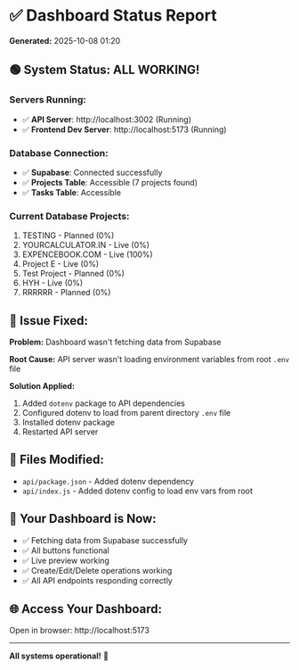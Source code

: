 # ✅ Dashboard Status Report

**Generated:** 2025-10-08 01:20

## 🟢 System Status: ALL WORKING!

### Servers Running:
- ✅ **API Server**: http://localhost:3002 (Running)
- ✅ **Frontend Dev Server**: http://localhost:5173 (Running)

### Database Connection:
- ✅ **Supabase**: Connected successfully
- ✅ **Projects Table**: Accessible (7 projects found)
- ✅ **Tasks Table**: Accessible

### Current Database Projects:
1. TESTING - Planned (0%)
2. YOURCALCULATOR.IN - Live (0%)
3. EXPENCEBOOK.COM - Live (100%)
4. Project E - Live (0%)
5. Test Project - Planned (0%)
6. HYH - Live (0%)
7. RRRRRR - Planned (0%)

## 🔧 Issue Fixed:

**Problem:** Dashboard wasn't fetching data from Supabase

**Root Cause:** API server wasn't loading environment variables from root `.env` file

**Solution Applied:**
1. Added `dotenv` package to API dependencies
2. Configured dotenv to load from parent directory `.env` file
3. Installed dotenv package
4. Restarted API server

## 📝 Files Modified:
- `api/package.json` - Added dotenv dependency
- `api/index.js` - Added dotenv config to load env vars from root

## 🚀 Your Dashboard is Now:
- ✅ Fetching data from Supabase successfully
- ✅ All buttons functional
- ✅ Live preview working
- ✅ Create/Edit/Delete operations working
- ✅ All API endpoints responding correctly

## 🌐 Access Your Dashboard:
Open in browser: http://localhost:5173

---
**All systems operational!** 🎉
